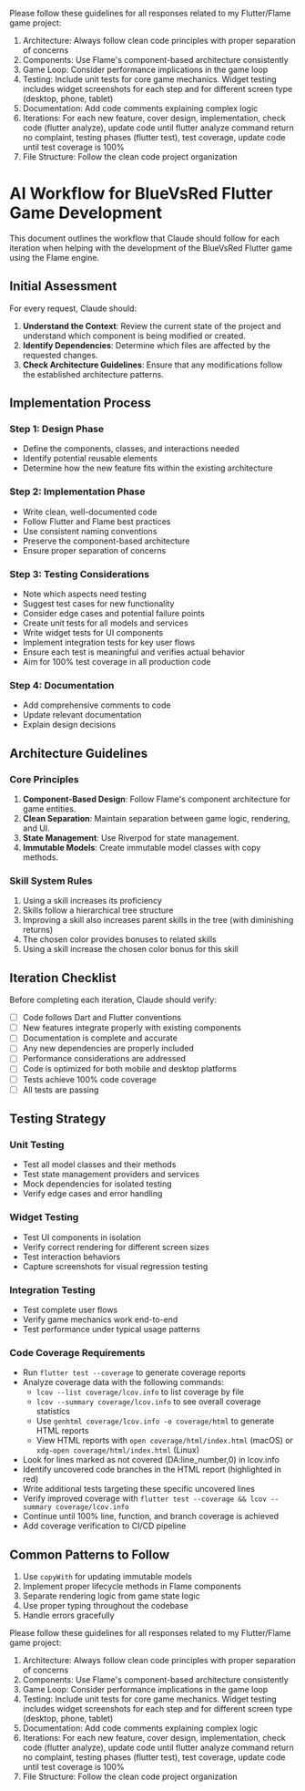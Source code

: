 Please follow these guidelines for all responses related to my Flutter/Flame game project:

1. Architecture: Always follow clean code principles with proper separation of concerns
2. Components: Use Flame's component-based architecture consistently
3. Game Loop: Consider performance implications in the game loop
4. Testing: Include unit tests for core game mechanics. Widget testing includes widget screenshots for each step and for different screen type (desktop, phone, tablet)
5. Documentation: Add code comments explaining complex logic
6. Iterations: For each new feature, cover design, implementation, check code (flutter analyze), update code until flutter analyze command return no complaint, testing phases (flutter test), test coverage, update code until test coverage is 100% 
7. File Structure: Follow the clean code project organization

# AI Workflow for BlueVsRed Flutter Game Development

This document outlines the workflow that Claude should follow for each iteration when helping with the development of the BlueVsRed Flutter game using the Flame engine.

## Initial Assessment

For every request, Claude should:

1. **Understand the Context**: Review the current state of the project and understand which component is being modified or created.
2. **Identify Dependencies**: Determine which files are affected by the requested changes.
3. **Check Architecture Guidelines**: Ensure that any modifications follow the established architecture patterns.

## Implementation Process

### Step 1: Design Phase
- Define the components, classes, and interactions needed
- Identify potential reusable elements
- Determine how the new feature fits within the existing architecture

### Step 2: Implementation Phase
- Write clean, well-documented code
- Follow Flutter and Flame best practices
- Use consistent naming conventions
- Preserve the component-based architecture
- Ensure proper separation of concerns

### Step 3: Testing Considerations
- Note which aspects need testing
- Suggest test cases for new functionality
- Consider edge cases and potential failure points
- Create unit tests for all models and services
- Write widget tests for UI components
- Implement integration tests for key user flows
- Ensure each test is meaningful and verifies actual behavior
- Aim for 100% test coverage in all production code

### Step 4: Documentation
- Add comprehensive comments to code
- Update relevant documentation
- Explain design decisions

## Architecture Guidelines

### Core Principles
1. **Component-Based Design**: Follow Flame's component architecture for game entities.
2. **Clean Separation**: Maintain separation between game logic, rendering, and UI.
3. **State Management**: Use Riverpod for state management.
4. **Immutable Models**: Create immutable model classes with copy methods.

### Skill System Rules
1. Using a skill increases its proficiency
2. Skills follow a hierarchical tree structure
3. Improving a skill also increases parent skills in the tree (with diminishing returns)
4. The chosen color provides bonuses to related skills
5. Using a skill increase the chosen color bonus for this skill

## Iteration Checklist

Before completing each iteration, Claude should verify:

- [ ] Code follows Dart and Flutter conventions
- [ ] New features integrate properly with existing components
- [ ] Documentation is complete and accurate
- [ ] Any new dependencies are properly included
- [ ] Performance considerations are addressed
- [ ] Code is optimized for both mobile and desktop platforms
- [ ] Tests achieve 100% code coverage
- [ ] All tests are passing

## Testing Strategy

### Unit Testing
- Test all model classes and their methods
- Test state management providers and services
- Mock dependencies for isolated testing
- Verify edge cases and error handling

### Widget Testing
- Test UI components in isolation
- Verify correct rendering for different screen sizes
- Test interaction behaviors
- Capture screenshots for visual regression testing

### Integration Testing
- Test complete user flows
- Verify game mechanics work end-to-end
- Test performance under typical usage patterns

### Code Coverage Requirements
- Run `flutter test --coverage` to generate coverage reports
- Analyze coverage data with the following commands:
  - `lcov --list coverage/lcov.info` to list coverage by file
  - `lcov --summary coverage/lcov.info` to see overall coverage statistics
  - Use `genhtml coverage/lcov.info -o coverage/html` to generate HTML reports
  - View HTML reports with `open coverage/html/index.html` (macOS) or `xdg-open coverage/html/index.html` (Linux)
- Look for lines marked as not covered (DA:line_number,0) in lcov.info
- Identify uncovered code branches in the HTML report (highlighted in red)
- Write additional tests targeting these specific uncovered lines
- Verify improved coverage with `flutter test --coverage && lcov --summary coverage/lcov.info`
- Continue until 100% line, function, and branch coverage is achieved
- Add coverage verification to CI/CD pipeline

## Common Patterns to Follow

1. Use `copyWith` for updating immutable models
2. Implement proper lifecycle methods in Flame components
3. Separate rendering logic from game state logic
4. Use proper typing throughout the codebase
5. Handle errors gracefully

Please follow these guidelines for all responses related to my Flutter/Flame game project:

1. Architecture: Always follow clean code principles with proper separation of concerns
2. Components: Use Flame's component-based architecture consistently
3. Game Loop: Consider performance implications in the game loop
4. Testing: Include unit tests for core game mechanics. Widget testing includes widget screenshots for each step and for different screen type (desktop, phone, tablet)
5. Documentation: Add code comments explaining complex logic
6. Iterations: For each new feature, cover design, implementation, check code (flutter analyze), update code until flutter analyze command return no complaint, testing phases (flutter test), test coverage, update code until test coverage is 100% 
7. File Structure: Follow the clean code project organization

